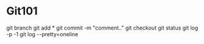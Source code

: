 # Git101


git branch
git add *
git commit -m "comment.."
git checkout <branchname>
git status
git log -p -1
git log --pretty=oneline